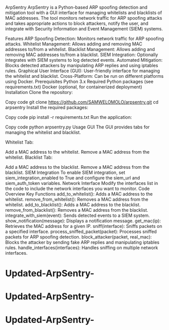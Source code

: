 ArpSentry
ArpSentry is a Python-based ARP spoofing detection and mitigation tool with a GUI interface for managing whitelists and blacklists of MAC addresses. The tool monitors network traffic for ARP spoofing attacks and takes appropriate actions to block attackers, notify the user, and integrate with Security Information and Event Management (SIEM) systems.

Features
ARP Spoofing Detection: Monitors network traffic for ARP spoofing attacks.
Whitelist Management: Allows adding and removing MAC addresses to/from a whitelist.
Blacklist Management: Allows adding and removing MAC addresses to/from a blacklist.
SIEM Integration: Optionally integrates with SIEM systems to log detected events.
Automated Mitigation: Blocks detected attackers by manipulating ARP replies and using iptables rules.
Graphical User Interface (GUI): User-friendly interface for managing the whitelist and blacklist.
Cross-Platform: Can be run on different platforms using Docker.
Prerequisites
Python 3.x
Required Python packages (see requirements.txt)
Docker (optional, for containerized deployment)
Installation
Clone the repository:

Copy code
git clone https://github.com/SAMWELOMOLO/arpsentry.git
cd arpsentry
Install the required packages:

Copy code
pip install -r requirements.txt
Run the application:

Copy code
python arpsentry.py
Usage
GUI
The GUI provides tabs for managing the whitelist and blacklist.

Whitelist Tab:

Add a MAC address to the whitelist.
Remove a MAC address from the whitelist.
Blacklist Tab:

Add a MAC address to the blacklist.
Remove a MAC address from the blacklist.
SIEM Integration
To enable SIEM integration, set siem_integration_enabled to True and configure the siem_url and siem_auth_token variables.
Network Interface
Modify the interfaces list in the code to include the network interfaces you want to monitor.
Code Overview
Key Functions
add_to_whitelist(): Adds a MAC address to the whitelist.
remove_from_whitelist(): Removes a MAC address from the whitelist.
add_to_blacklist(): Adds a MAC address to the blacklist.
remove_from_blacklist(): Removes a MAC address from the blacklist.
integrate_with_siem(event): Sends detected events to a SIEM system.
show_notification(message): Displays a notification message.
get_mac(ip): Retrieves the MAC address for a given IP.
sniff(interface): Sniffs packets on a specified interface.
process_sniffed_packet(packet): Processes sniffed packets for ARP spoofing detection.
block_attacker(packet, real_mac): Blocks the attacker by sending fake ARP replies and manipulating iptables rules.
handle_interfaces(interfaces): Handles sniffing on multiple network interfaces.
# Updated-ArpSentry-
# Updated-ArpSentry-
# Updated-ArpSentry-
